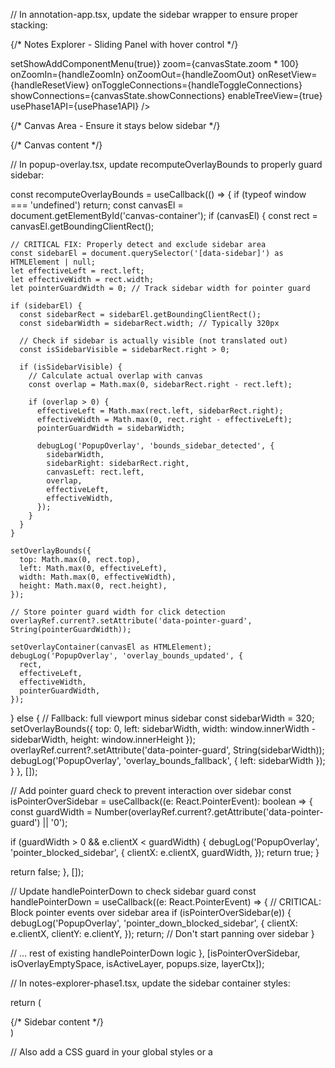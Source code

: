 // In annotation-app.tsx, update the sidebar wrapper to ensure proper stacking:

{/* Notes Explorer - Sliding Panel with hover control */}
<div
  className={`fixed left-0 top-0 h-full z-50 transition-transform duration-300 ease-in-out ${
    isNotesExplorerOpen ? 'translate-x-0' : '-translate-x-full'
  }`}
  style={{ 
    width: '320px',
    // CRITICAL: Create independent stacking context above canvas
    isolation: 'isolate',
    // Ensure sidebar always wins z-index battles
    zIndex: 9999,
  }}
  onMouseEnter={handleSidebarMouseEnter}
  onMouseLeave={handleSidebarMouseLeave}
>
  <NotesExplorer 
    onNoteSelect={handleNoteSelect} 
    isOpen={true}
    onClose={closeNotesExplorer}
    onAddComponent={() => setShowAddComponentMenu(true)}
    zoom={canvasState.zoom * 100}
    onZoomIn={handleZoomIn}
    onZoomOut={handleZoomOut}
    onResetView={handleResetView}
    onToggleConnections={handleToggleConnections}
    showConnections={canvasState.showConnections}
    enableTreeView={true}
    usePhase1API={usePhase1API}
  />
</div>

{/* Canvas Area - Ensure it stays below sidebar */}
<div 
  className="flex-1 relative transition-all duration-300 ease-in-out"
  style={{
    pointerEvents: multiLayerEnabled && layerContext?.activeLayer === 'popups' ? 'none' : 'auto',
    opacity: multiLayerEnabled && layerContext?.activeLayer === 'popups' ? 0.6 : 1,
    transition: 'opacity 0.3s ease',
    position: 'relative',
    // CRITICAL: Lower z-index to stay below sidebar
    zIndex: 1,
    // Create new stacking context to contain canvas and overlay
    isolation: 'isolate',
  }}
>
  {/* Canvas content */}
</div>






// In popup-overlay.tsx, update recomputeOverlayBounds to properly guard sidebar:

const recomputeOverlayBounds = useCallback(() => {
  if (typeof window === 'undefined') return;
  const canvasEl = document.getElementById('canvas-container');
  if (canvasEl) {
    const rect = canvasEl.getBoundingClientRect();
    
    // CRITICAL FIX: Properly detect and exclude sidebar area
    const sidebarEl = document.querySelector('[data-sidebar]') as HTMLElement | null;
    let effectiveLeft = rect.left;
    let effectiveWidth = rect.width;
    let pointerGuardWidth = 0; // Track sidebar width for pointer guard
    
    if (sidebarEl) {
      const sidebarRect = sidebarEl.getBoundingClientRect();
      const sidebarWidth = sidebarRect.width; // Typically 320px
      
      // Check if sidebar is actually visible (not translated out)
      const isSidebarVisible = sidebarRect.right > 0;
      
      if (isSidebarVisible) {
        // Calculate actual overlap with canvas
        const overlap = Math.max(0, sidebarRect.right - rect.left);
        
        if (overlap > 0) {
          effectiveLeft = Math.max(rect.left, sidebarRect.right);
          effectiveWidth = Math.max(0, rect.right - effectiveLeft);
          pointerGuardWidth = sidebarWidth;
          
          debugLog('PopupOverlay', 'bounds_sidebar_detected', {
            sidebarWidth,
            sidebarRight: sidebarRect.right,
            canvasLeft: rect.left,
            overlap,
            effectiveLeft,
            effectiveWidth,
          });
        }
      }
    }
    
    setOverlayBounds({
      top: Math.max(0, rect.top),
      left: Math.max(0, effectiveLeft),
      width: Math.max(0, effectiveWidth),
      height: Math.max(0, rect.height),
    });
    
    // Store pointer guard width for click detection
    overlayRef.current?.setAttribute('data-pointer-guard', String(pointerGuardWidth));
    
    setOverlayContainer(canvasEl as HTMLElement);
    debugLog('PopupOverlay', 'overlay_bounds_updated', { 
      rect, 
      effectiveLeft, 
      effectiveWidth,
      pointerGuardWidth,
    });
  } else {
    // Fallback: full viewport minus sidebar
    const sidebarWidth = 320;
    setOverlayBounds({ 
      top: 0, 
      left: sidebarWidth, 
      width: window.innerWidth - sidebarWidth, 
      height: window.innerHeight 
    });
    overlayRef.current?.setAttribute('data-pointer-guard', String(sidebarWidth));
    debugLog('PopupOverlay', 'overlay_bounds_fallback', { left: sidebarWidth });
  }
}, []);

// Add pointer guard check to prevent interaction over sidebar
const isPointerOverSidebar = useCallback((e: React.PointerEvent): boolean => {
  const guardWidth = Number(overlayRef.current?.getAttribute('data-pointer-guard') || '0');
  
  if (guardWidth > 0 && e.clientX < guardWidth) {
    debugLog('PopupOverlay', 'pointer_blocked_sidebar', {
      clientX: e.clientX,
      guardWidth,
    });
    return true;
  }
  
  return false;
}, []);

// Update handlePointerDown to check sidebar guard
const handlePointerDown = useCallback((e: React.PointerEvent) => {
  // CRITICAL: Block pointer events over sidebar area
  if (isPointerOverSidebar(e)) {
    debugLog('PopupOverlay', 'pointer_down_blocked_sidebar', {
      clientX: e.clientX,
      clientY: e.clientY,
    });
    return; // Don't start panning over sidebar
  }
  
  // ... rest of existing handlePointerDown logic
}, [isPointerOverSidebar, isOverlayEmptySpace, isActiveLayer, popups.size, layerCtx]);







// In notes-explorer-phase1.tsx, update the sidebar container styles:

return (
  <div 
    data-sidebar="sidebar"
    className={`h-screen w-80 bg-gray-900 text-white flex flex-col border-r border-gray-800 fixed left-0 top-0 z-50 transition-transform duration-300 ease-in-out ${
      isOpen ? 'translate-x-0' : '-translate-x-full'
    }`}
    style={{
      // CRITICAL: Ensure sidebar always appears above everything
      zIndex: 9999,
      // Create independent stacking context
      isolation: 'isolate',
      // Prevent any parent stacking context from interfering
      position: 'fixed',
      // Explicitly set compositing to force GPU layer
      willChange: isOpen ? 'transform' : 'auto',
      transform: isOpen ? 'translateX(0)' : 'translateX(-100%)',
    }}
  >
    {/* Sidebar content */}
  </div>
)

// Also add a CSS guard in your global styles or a <style> tag:
const sidebarStyles = `
  [data-sidebar="sidebar"] {
    /* Force sidebar to always be on top */
    z-index: 9999 !important;
    /* Create new stacking context */
    isolation: isolate;
    /* Ensure it's always positioned correctly */
    position: fixed !important;
  }
  
  /* Ensure canvas and overlay respect sidebar */
  #canvas-container,
  #popup-overlay {
    /* Should never exceed sidebar z-index */
    z-index: 1 !important;
  }
  
  /* When popup layer is active, ensure sidebar still receives events */
  [data-sidebar="sidebar"] * {
    pointer-events: auto !important;
  }
`;

// Add this to your component or global styles
useEffect(() => {
  if (typeof document === 'undefined') return;
  
  const styleId = 'sidebar-z-index-guard';
  if (!document.getElementById(styleId)) {
    const style = document.createElement('style');
    style.id = styleId;
    style.textContent = sidebarStyles;
    document.head.appendChild(style);
  }
  
  return () => {
    const existingStyle = document.getElementById(styleId);
    if (existingStyle) {
      existingStyle.remove();
    }
  };
}, []);




// COMPREHENSIVE FIX: Add to popup-overlay.tsx after line 358

// Build overlay contents (absolute inside canvas container)
const overlayInner = (
  <div
    ref={overlayRef}
    id="popup-overlay"
    className={`absolute inset-0 ${isPanning ? 'popup-overlay-panning' : ''}`}
    data-panning={isPanning.toString()}
    style={{
      // CRITICAL: Reduced z-index to stay below sidebar
      zIndex: 10, // Changed from 40 to 10
      overflow: 'hidden',
      // CRITICAL: Add clip-path to exclude sidebar area
      clipPath: overlayBounds 
        ? `inset(0 0 0 ${overlayBounds.left}px)` 
        : 'none',
      // Pointer events management
      pointerEvents: (isActiveLayer && popups.size > 0) ? 'auto' : 'none',
      touchAction: (isActiveLayer && popups.size > 0) ? 'none' : 'auto',
      cursor: isPanning ? 'grabbing' : ((isActiveLayer && popups.size > 0) ? 'grab' : 'default'),
      opacity: isActiveLayer ? 1 : 0,
      visibility: isActiveLayer ? 'visible' : 'hidden',
      // Contain layout/paint to this overlay
      contain: 'layout paint' as const,
    }}
    data-layer="popups"
    onPointerDown={(e) => {
      // CRITICAL: Additional sidebar check
      const sidebarEl = document.querySelector('[data-sidebar]');
      if (sidebarEl) {
        const rect = sidebarEl.getBoundingClientRect();
        if (e.clientX >= rect.left && e.clientX <= rect.right &&
            e.clientY >= rect.top && e.clientY <= rect.bottom) {
          debugLog('PopupOverlay', 'pointer_blocked_over_sidebar', {
            clientX: e.clientX,
            clientY: e.clientY,
            sidebarBounds: rect,
          });
          return; // Don't handle pointer events over sidebar
        }
      }
      handlePointerDown(e);
    }}
    onPointerMove={handlePointerMove}
    onPointerUp={handlePointerEnd}
    onPointerCancel={handlePointerEnd}
    onPointerEnter={() => setIsOverlayHovered(true)}
    onPointerLeave={() => setIsOverlayHovered(false)}
  >
    {/* Transform container */}
    <div ref={containerRef} className="absolute inset-0" style={containerStyle}>
      {/* Connection lines */}
      <svg className="absolute inset-0 pointer-events-none" style={{ overflow: 'visible' }}>
        {connectionPaths.map((path, index) => (
          <path key={index} d={path.d} stroke={path.stroke} strokeWidth={path.strokeWidth} opacity={path.opacity} fill="none" strokeLinecap="round" strokeLinejoin="round" />
        ))}
      </svg>
      
      {/* Popups */}
      {visiblePopups.map((popup) => {
        const position = popup.canvasPosition || popup.position;
        if (!position) return null;
        
        const zIndex = getPopupZIndex(
          popup.level,
          popup.isDragging || popup.id === draggingPopup,
          true
        );
        
        return (
          <div
            key={popup.id}
            id={`popup-${popup.id}`}
            className="popup-card absolute bg-gray-800 border border-gray-700 rounded-lg shadow-xl pointer-events-auto"
            style={{
              left: `${position.x}px`,
              top: `${position.y}px`,
              width: '300px',
              maxHeight: '400px',
              // CRITICAL: Ensure popup z-index never exceeds sidebar
              zIndex: Math.min(zIndex, 100), // Cap at 100, well below sidebar's 9999
              cursor: popup.isDragging ? 'grabbing' : 'default',
              opacity: isPanning ? 0.99 : 1,
              transform: 'translateZ(0)',
              backfaceVisibility: 'hidden' as const,
              willChange: popup.isDragging || isPanning ? 'transform' : 'auto',
            }}
            data-popup-id={popup.id}
            onPointerDown={(e) => {
              // Prevent event from bubbling to overlay's pointer guard
              e.stopPropagation();
            }}
          >
            {/* Popup content... */}
          </div>
        );
      })}
    </div>
  </div>
);

// CRITICAL: Also update the fallback fixed overlay
return (
  <div
    ref={overlayRef}
    id="popup-overlay"
    className={`fixed ${isPanning ? 'popup-overlay-panning' : ''}`}
    data-panning={isPanning.toString()}
    style={{
      top: overlayBounds ? `${overlayBounds.top}px` : 0,
      left: overlayBounds ? `${overlayBounds.left}px` : '320px',
      width: overlayBounds ? `${overlayBounds.width}px` : `calc(100vw - 320px)`,
      height: overlayBounds ? `${overlayBounds.height}px` : '100vh',
      // CRITICAL: Reduced z-index to 10 (below sidebar's 9999)
      zIndex: 10,
      overflow: 'hidden',
      // CRITICAL: Ensure pointer events never block sidebar
      pointerEvents: (isActiveLayer && popups.size > 0) ? 'auto' : 'none',
      touchAction: (isActiveLayer && popups.size > 0) ? 'none' : 'auto',
      cursor: isPanning ? 'grabbing' : ((isActiveLayer && popups.size > 0) ? 'grab' : 'default'),
      opacity: isActiveLayer ? 1 : 0,
      visibility: isActiveLayer ? 'visible' : 'hidden',
      contain: 'layout paint' as const,
    }}
    data-layer="popups"
    onPointerDown={(e) => {
      // CRITICAL: Check if pointer is over sidebar
      if (e.clientX < 320) { // Sidebar width
        debugLog('PopupOverlay', 'fallback_pointer_blocked', {
          clientX: e.clientX,
          sidebarWidth: 320,
        });
        return;
      }
      handlePointerDown(e);
    }}
    onPointerMove={handlePointerMove}
    onPointerUp={handlePointerEnd}
    onPointerCancel={handlePointerEnd}
    onPointerEnter={() => setIsOverlayHovered(true)}
    onPointerLeave={() => setIsOverlayHovered(false)}
  >
    {/* ... rest of fallback overlay content */}
  </div>
);


# Sidebar Not Appearing Over Overlay - Complete Solution

## Root Causes Identified

### 1. **Stacking Context Conflict**
The canvas container (`#canvas-container`) creates a new stacking context, preventing the sidebar's `z-index: 50` from properly comparing with elements inside the canvas (including the popup overlay).

**Evidence:**
- Sidebar: `z-50` (fixed positioning)
- Popup Overlay: `z-40` (absolute within canvas)
- Canvas: `z-1` (relative with isolation)

When the overlay is portaled into the canvas container, it becomes trapped within that stacking context.

### 2. **Pointer Event Capture**
The overlay sets `pointerEvents: 'auto'` when active, capturing ALL pointer events including those over the sidebar area, even though it tries to adjust bounds.

**Evidence from code:**
```typescript
pointerEvents: (isActiveLayer && popups.size > 0) ? 'auto' : 'none'
```

### 3. **Bounds Calculation Incomplete**
While `recomputeOverlayBounds()` attempts to detect the sidebar and adjust bounds, it:
- Doesn't store the sidebar width for runtime pointer guards
- Doesn't use `clip-path` to visually exclude the sidebar area
- Recalculates on resize but not on sidebar toggle

## Complete Fix Implementation

### Priority 1: Z-Index Hierarchy (CRITICAL)

**annotation-app.tsx:**
```typescript
// Sidebar wrapper
<div style={{
  isolation: 'isolate',  // NEW: Independent stacking context
  zIndex: 9999,          // CHANGED: From 50 to 9999
}}>

// Canvas area
<div style={{
  zIndex: 1,
  isolation: 'isolate',  // NEW: Contain canvas/overlay stacking
}}>
```

**notes-explorer-phase1.tsx:**
```typescript
<div 
  data-sidebar="sidebar"
  style={{
    zIndex: 9999,         // CHANGED: From 50 to 9999
    isolation: 'isolate', // NEW
    position: 'fixed',    // ENSURE
  }}
>
```

**popup-overlay.tsx:**
```typescript
// Inside canvas container
style={{
  zIndex: 10,  // CHANGED: From 40 to 10
}}

// Popup cards
style={{
  zIndex: Math.min(zIndex, 100), // NEW: Cap at 100
}}
```

### Priority 2: Pointer Event Guards

**popup-overlay.tsx - Add guard storage:**
```typescript
const recomputeOverlayBounds = useCallback(() => {
  // ... existing code ...
  
  // NEW: Store sidebar width for runtime checks
  overlayRef.current?.setAttribute('data-pointer-guard', String(pointerGuardWidth));
}, []);
```

**popup-overlay.tsx - Add guard checks:**
```typescript
const handlePointerDown = useCallback((e: React.PointerEvent) => {
  // NEW: Check if pointer is over sidebar
  const sidebarEl = document.querySelector('[data-sidebar]');
  if (sidebarEl) {
    const rect = sidebarEl.getBoundingClientRect();
    if (e.clientX >= rect.left && e.clientX <= rect.right &&
        e.clientY >= rect.top && e.clientY <= rect.bottom) {
      return; // Block pointer events over sidebar
    }
  }
  
  // ... existing handlePointerDown logic ...
}, [...]);
```

### Priority 3: Visual Exclusion

**popup-overlay.tsx - Add clip-path:**
```typescript
style={{
  // NEW: Visually exclude sidebar area
  clipPath: overlayBounds 
    ? `inset(0 0 0 ${overlayBounds.left}px)` 
    : 'none',
}}
```

### Priority 4: CSS Guards

**Add global styles:**
```css
[data-sidebar="sidebar"] {
  z-index: 9999 !important;
  isolation: isolate;
  position: fixed !important;
}

[data-sidebar="sidebar"] * {
  pointer-events: auto !important;
}

#canvas-container,
#popup-overlay {
  z-index: 1 !important;
}
```

## Testing Checklist

After applying all patches:

1. **Z-Index Test**
   - [ ] Sidebar appears above overlay when both visible
   - [ ] Sidebar buttons are clickable when overlay active
   - [ ] Sidebar doesn't flicker or hide temporarily

2. **Pointer Events Test**
   - [ ] Clicking sidebar buttons works when overlay active
   - [ ] Hovering sidebar items shows tooltips
   - [ ] Dragging popups doesn't capture sidebar area
   - [ ] Scrolling sidebar list works when overlay visible

3. **Bounds Test**
   - [ ] Overlay doesn't visually cover sidebar
   - [ ] Popups don't appear under sidebar
   - [ ] Sidebar toggle updates overlay bounds
   - [ ] Window resize maintains correct bounds

4. **Edge Cases**
   - [ ] Works when sidebar is hidden then shown
   - [ ] Works during sidebar slide animation
   - [ ] Works with multiple popups open
   - [ ] Works when dragging popups near sidebar

## Debug Logging

Monitor these logs to verify fixes:
- `overlay_bounds_updated` - Should show correct left offset
- `pointer_blocked_over_sidebar` - Should fire when clicking sidebar
- `bounds_sidebar_detected` - Should detect sidebar correctly

## Rollback Plan

If issues arise:
1. Revert z-index changes first (most likely culprit)
2. Then revert pointer guard changes
3. Finally revert clip-path if visual issues occur

## Performance Impact

- **Minimal**: Using `isolation: isolate` creates GPU layers but is lightweight
- **Negligible**: Pointer guard checks are simple bounds tests
- **None**: CSS changes are declarative with no runtime cost
